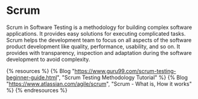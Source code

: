 # Scrum

Scrum in Software Testing is a methodology for building complex software applications. It provides easy solutions for executing complicated tasks. Scrum helps the development team to focus on all aspects of the software product development like quality, performance, usability, and so on. It provides with transparency, inspection and adaptation during the software development to avoid complexity.

{% resources %}
  {% Blog "https://www.guru99.com/scrum-testing-beginner-guide.html", "Scrum Testing Methodology Tutorial" %}
  {% Blog "https://www.atlassian.com/agile/scrum", "Scrum - What is, How it works" %}
{% endresources %}